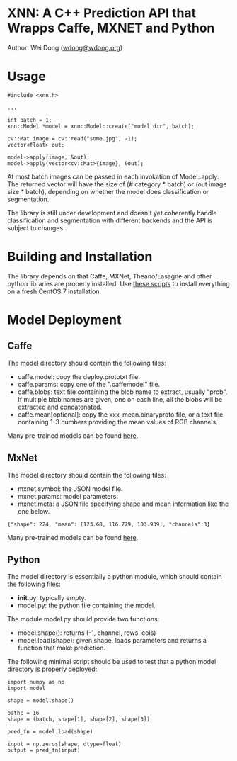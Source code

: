 XNN: A C++ Prediction API that Wrapps Caffe, MXNET and Python
=============================================================

Author: Wei Dong (wdong@wdong.org)

# Usage
```
#include <xnn.h>

...

int batch = 1;
xnn::Model *model = xnn::Model::create("model dir", batch);

cv::Mat image = cv::read("some.jpg", -1);
vector<float> out;

model->apply(image, &out);
model->apply(vector<cv::Mat>{image}, &out); 
```

At most batch images can be passed in each invokation of Model::apply.
The returned vector will have the size of (# category * batch) or
(out image size * batch), depending on whether the model does
classification or segmentation.

The library is still under development and doesn't yet coherently handle
classification and segmentation with different backends and the API is
subject to changes.

# Building and Installation

The library depends on that Caffe, MXNet, Theano/Lasagne and other python
libraries are properly installed.  Use [these scripts](https://github.com/aaalgo/centos7-deep)
to install everything on a fresh CentOS 7 installation.

# Model Deployment
## Caffe
The model directory should contain the following files:
- caffe.model: copy the deploy.prototxt file.
- caffe.params: copy one of the ".caffemodel" file.
- caffe.blobs: text file containing the blob name to extract, usually "prob".  If multiple blob names are given, one on each line, all the blobs will be extracted and concatenated.
- caffe.mean[optional]: copy the xxx_mean.binaryproto file, or a text file containing 1-3 numbers providing the mean values of RGB channels.

Many pre-trained models can be found [here](https://github.com/BVLC/caffe/wiki/Model-Zoo).

## MxNet
The model directory should contain the following files:
- mxnet.symbol: the JSON model file.
- mxnet.params: model parameters.
- mxnet.meta: a JSON file specifying shape and mean information like the one below.
```
{"shape": 224, "mean": [123.68, 116.779, 103.939], "channels":3}
```

Many pre-trained models can be found [here](https://github.com/dmlc/mxnet-model-gallery).

## Python
The model directory is essentially a python module, which should contain the following files:
- __init__.py: typically empty.
- model.py: the python file containing the model.

The module model.py should provide two functions:

- model.shape(): returns (-1, channel, rows, cols)
- model.load(shape): given shape, loads parameters and returns a function
that make prediction.

The following minimal script should be used to test that
a python model directory is properly deployed:

```
import numpy as np
import model

shape = model.shape()

bathc = 16
shape = (batch, shape[1], shape[2], shape[3])

pred_fn = model.load(shape)

input = np.zeros(shape, dtype=float)
output = pred_fn(input)
```
